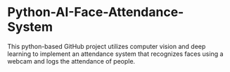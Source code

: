 # Python-AI-Face-Attendance-System
This python-based GitHub project utilizes computer vision and deep learning to implement an attendance system that recognizes faces using a webcam and logs the attendance of people.



